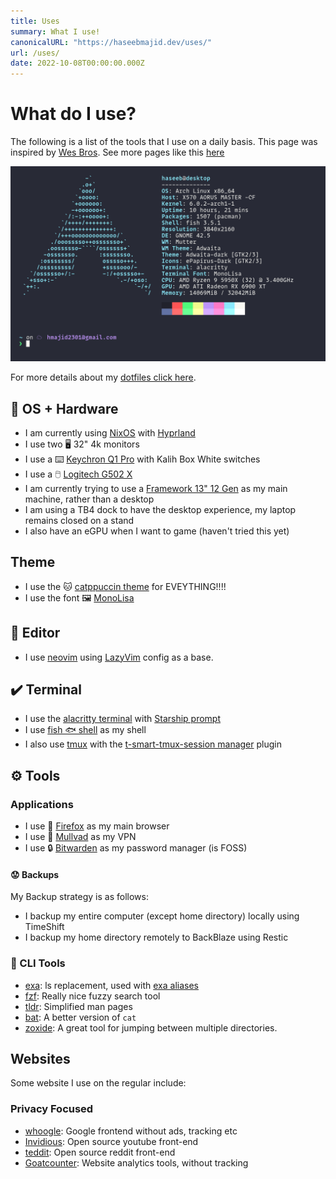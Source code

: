 ```yaml
---
title: Uses
summary: What I use!
canonicalURL: "https://haseebmajid.dev/uses/"
url: /uses/
date: 2022-10-08T00:00:00.000Z
---
```


# What do I use?

The following is a list of the tools that I use on a daily basis. This page
was inspired by [Wes Bros](https://wesbos.com/uses). See more pages like this [here](https://uses.tech)

![Neofetch](images/neofetch.png)

For more details about my [dotfiles click here](https://gitlab.com/hmajid2301/dotfiles). 

## 🐧 OS + Hardware

- I am currently using [NixOS](https://nixos.org/) with [Hyprland](https://hyprland.org/)
- I use two 🖥️ 32" 4k monitors
- I use a ⌨️ [Keychron Q1 Pro](https://www.keychron.com/products/keychron-q1-pro-qmk-via-wireless-custom-mechanical-keyboard) with Kalih Box White switches
- I use a 🖱️ [Logitech G502 X](https://www.logitechg.com/en-gb/products/gaming-mice/g502-x-wireless-lightforce.910-006190.html)
- I am currently trying to use a [Framework 13" 12 Gen](https://frame.work/gb/en) as my main machine, rather than a desktop
 - I am using a TB4 dock to have the desktop experience, my laptop remains closed on a stand
 - I also have an eGPU when I want to game (haven't tried this yet)

## Theme

- I use the 🐱 [catppuccin theme](https://github.com/catppuccin) for EVEYTHING!!!!
- I use the font 🖼️ [MonoLisa](https://monolisa.dev/)

## 📑 Editor

- I use [neovim](https://github.com/hmajid2301/starter) using [LazyVim](https://github.com/LazyVim/LazyVim) config as a base.

## ✔️ Terminal

- I use the [alacritty terminal](https://github.com/alacritty/alacritty) with [Starship prompt](https://starship.rs/)
- I use [fish 🐟 shell](https://fishshell.com/) as my shell
- I also use [tmux](https://gitlab.com/hmajid2303/dotfiles/-/blob/main/tmux/.tmux.conf) with the [t-smart-tmux-session manager](https://github.com/joshmedeski/t-smart-tmux-session-manager) plugin

## ⚙️ Tools

### Applications

- I use 🦊 [Firefox](https://www.mozilla.org/en-US/exp/firefox/new/) as my main browser
- I use 🦆 [Mullvad](https://mullvad.net/) as my VPN
- I use 🔒 [Bitwarden](https://bitwarden.com/) as my password manager (is FOSS)

#### 😟 Backups

My Backup strategy is as follows:

- I backup my entire computer (except home directory) locally using TimeShift
- I backup my home directory remotely to BackBlaze using Restic

### 🧰 CLI Tools

- [exa](https://github.com/ogham/exa): ls replacement, used with [exa aliases](https://github.com/gazorby/fish-exa)
- [fzf](https://github.com/junegunn/fzf): Really nice fuzzy search tool
- [tldr](https://github.com/dbrgn/tealdeer): Simplified man pages
- [bat](https://github.com/sharkdp/bat): A better version of `cat`
- [zoxide](https://github.com/ajeetdsouza/zoxide): A great tool for jumping between multiple directories.

## Websites

Some website I use on the regular include:

### Privacy Focused

- [whoogle](https://github.com/benbusby/whoogle-search): Google frontend without ads, tracking etc
- [Invidious](https://invidious.io/): Open source youtube front-end
- [teddit](https://teddit.net/): Open source reddit front-end
- [Goatcounter](goatcounter.com): Website analytics tools, without tracking
